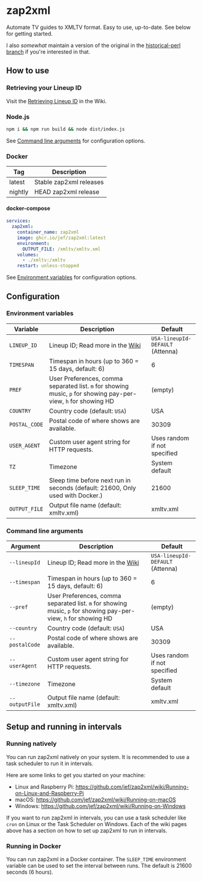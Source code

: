 # zap2xml

Automate TV guides to XMLTV format. Easy to use, up-to-date. See below for getting started.

I also _somewhat_ maintain a version of the original in the [historical-perl branch](https://github.com/jef/zap2xml/tree/historical-perl) if you're interested in that.

## How to use

### Retrieving your Lineup ID

Visit the [Retrieving Lineup ID](https://github.com/jef/zap2xml/wiki/Retrieving-Lineup-ID) in the Wiki.

### Node.js

```bash
npm i && npm run build && node dist/index.js
```

See [Command line arguments](#command-line-arguments) for configuration options.

### Docker

| Tag     | Description             |
| ------- | ----------------------- |
| latest  | Stable zap2xml releases |
| nightly | HEAD zap2xml release    |

#### docker-compose

```yaml
services:
  zap2xml:
    container_name: zap2xml
    image: ghcr.io/jef/zap2xml:latest
    environment:
      OUTPUT_FILE: /xmltv/xmltv.xml
    volumes:
      - ./xmltv:/xmltv
    restart: unless-stopped
```

See [Environment variables](#environment-variables) for configuration options.

## Configuration

### Environment variables

| Variable      | Description                                                                                                     | Default                          |
| ------------- | --------------------------------------------------------------------------------------------------------------- | -------------------------------- |
| `LINEUP_ID`   | Lineup ID; Read more in the [Wiki](https://github.com/jef/zap2xml/wiki/Retrieving-Lineup-ID)                    | `USA-lineupId-DEFAULT` (Attenna) |
| `TIMESPAN`    | Timespan in hours (up to 360 = 15 days, default: 6)                                                             | 6                                |
| `PREF`        | User Preferences, comma separated list. `m` for showing music, `p` for showing pay-per-view, `h` for showing HD | (empty)                          |
| `COUNTRY`     | Country code (default: `USA`)                                                                                   | USA                              |
| `POSTAL_CODE` | Postal code of where shows are available.                                                                       | 30309                            |
| `USER_AGENT`  | Custom user agent string for HTTP requests.                                                                     | Uses random if not specified     |
| `TZ`          | Timezone                                                                                                        | System default                   |
| `SLEEP_TIME`  | Sleep time before next run in seconds (default: 21600, Only used with Docker.)                                  | 21600                            |
| `OUTPUT_FILE` | Output file name (default: xmltv.xml)                                                                           | xmltv.xml                        |

### Command line arguments

| Argument       | Description                                                                                                     | Default                          |
| -------------- | --------------------------------------------------------------------------------------------------------------- | -------------------------------- |
| `--lineupId`   | Lineup ID; Read more in the [Wiki](https://github.com/jef/zap2xml/wiki/Retrieving-Lineup-ID)                    | `USA-lineupId-DEFAULT` (Attenna) |
| `--timespan`   | Timespan in hours (up to 360 = 15 days, default: 6)                                                             | 6                                |
| `--pref`       | User Preferences, comma separated list. `m` for showing music, `p` for showing pay-per-view, `h` for showing HD | (empty)                          |
| `--country`    | Country code (default: `USA`)                                                                                   | USA                              |
| `--postalCode` | Postal code of where shows are available.                                                                       | 30309                            |
| `--userAgent`  | Custom user agent string for HTTP requests.                                                                     | Uses random if not specified     |
| `--timezone`   | Timezone                                                                                                        | System default                   |
| `--outputFile` | Output file name (default: xmltv.xml)                                                                           | xmltv.xml                        |

## Setup and running in intervals

### Running natively

You can run zap2xml natively on your system. It is recommended to use a task scheduler to run it in intervals.

Here are some links to get you started on your machine:

- Linux and Raspberry Pi: https://github.com/jef/zap2xml/wiki/Running-on-Linux-and-Raspberry-Pi
- macOS: https://github.com/jef/zap2xml/wiki/Running-on-macOS
- Windows: https://github.com/jef/zap2xml/wiki/Running-on-Windows

If you want to run zap2xml in intervals, you can use a task scheduler like `cron` on Linux or the Task Scheduler on Windows. Each of the wiki pages above has a section on how to set up zap2xml to run in intervals.

### Running in Docker

You can run zap2xml in a Docker container. The `SLEEP_TIME` environment variable can be used to set the interval between runs. The default is 21600 seconds (6 hours).
